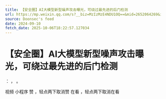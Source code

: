 ```yaml
---
title: 【安全圈】AI大模型新型噪声攻击曝光，可绕过最先进的后门检测
url: https://mp.weixin.qq.com/s?__biz=MzIzMzE4NDU1OQ==&mid=2652064269&idx=2&sn=eafa279566b3550d20241148ad8c3eac
source: Doonsec's feed
date: 2024-09-10
fetch_date: 2025-10-06T18:22:57.127034
---
```


# 【安全圈】AI大模型新型噪声攻击曝光，可绕过最先进的后门检测

：
，
。

视频
小程序
赞
，轻点两下取消赞
在看
，轻点两下取消在看